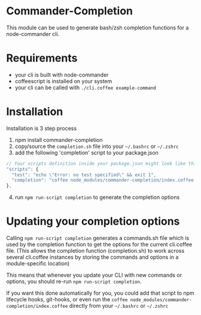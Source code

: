 # Commander-Completion

This module can be used to generate bash/zsh completion functions for a node-commander cli.

# Requirements

- your cli is built with node-commander
- coffeescript is installed on your system
- your cli can be called with `./cli.coffee example-command`

# Installation

Installation is 3 step process

1. npm install commander-completion
2. copy/source the `completion.sh` file into your `~/.bashrc` or `~/.zshrc`
3. add the following 'completion' script to your package.json

  ```javascript
  // Your scripts definition inside your package.json might look like this:
  "scripts": {
    "test": "echo \"Error: no test specified\" && exit 1",
    "completion": "coffee node_modules/commander-completion/index.coffee >/dev/null"
  },
  ```

4. run `npm run-script completion` to generate the completion options


# Updating your completion options

Calling `npm run-script completion` generates a commands.sh file which is used by the completion function to get the options for the current cli.coffee file.
(This allows the completion function (completion.sh) to work across several cli.coffee instances by storing the commands and options in a module-specific location)

This means that whenever you update your CLI with new commands or options, you should re-run `npm run-script completion`.

If you want this done automatically for you, you could add that script to npm lifecycle hooks, git-hooks, or even run the `coffee node_modules/commander-completion/index.coffee` directly from your `~/.bashrc` or `~/.zshrc`
